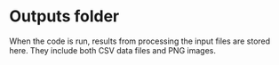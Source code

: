 # Outputs folder
When the code is run, results from processing the input files are stored here. They include both CSV data files and PNG images.
